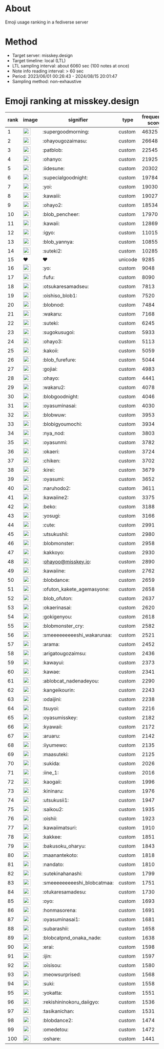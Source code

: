 # About
Emoji usage ranking in a fediverse server

# Method
- Target server: misskey.design
- Target timeline: local (LTL)
- LTL sampling interval: about 6060 sec (100 notes at once)
- Note info reading interval: > 60 sec
- Period: 2023/06/01 00:26:43 - 2024/08/15 20:01:47 
- Sampling method: non-exhaustive

# Emoji ranking at misskey.design

|rank|image|signifier|type|frequency score|
|----|----|----|----|----|
|1|<img height="24" src="https://misskey.design/emoji/supergoodmorning.webp">|:supergoodmorning:|custom|46325|
|2|<img height="24" src="https://misskey.design/emoji/ohayougozaimasu.webp">|:ohayougozaimasu:|custom|26648|
|3|<img height="24" src="https://misskey.design/emoji/patblob.webp">|:patblob:|custom|22545|
|4|<img height="24" src="https://misskey.design/emoji/ohanyo.webp">|:ohanyo:|custom|21925|
|5|<img height="24" src="https://misskey.design/emoji/iidesune.webp">|:iidesune:|custom|20302|
|6|<img height="24" src="https://misskey.design/emoji/supecialgoodnight.webp">|:supecialgoodnight:|custom|19784|
|7|<img height="24" src="https://misskey.design/emoji/yoi.webp">|:yoi:|custom|19030|
|8|<img height="24" src="https://misskey.design/emoji/kawaiii.webp">|:kawaiii:|custom|19027|
|9|<img height="24" src="https://misskey.design/emoji/ohayo2.webp">|:ohayo2:|custom|18534|
|10|<img height="24" src="https://misskey.design/emoji/blob_pencheer.webp">|:blob_pencheer:|custom|17970|
|11|<img height="24" src="https://misskey.design/emoji/kawaii.webp">|:kawaii:|custom|12869|
|12|<img height="24" src="https://misskey.design/emoji/igyo.webp">|:igyo:|custom|11015|
|13|<img height="24" src="https://misskey.design/emoji/blob_yannya.webp">|:blob_yannya:|custom|10855|
|14|<img height="24" src="https://misskey.design/emoji/suteki2.webp">|:suteki2:|custom|10285|
|15|❤|❤|unicode|9285|
|16|<img height="24" src="https://misskey.design/emoji/yo.webp">|:yo:|custom|9048|
|17|<img height="24" src="https://misskey.design/emoji/fufu.webp">|:fufu:|custom|8090|
|18|<img height="24" src="https://misskey.design/emoji/otsukaresamadseu.webp">|:otsukaresamadseu:|custom|7813|
|19|<img height="24" src="https://misskey.design/emoji/oishiso_blob1.webp">|:oishiso_blob1:|custom|7520|
|20|<img height="24" src="https://misskey.design/emoji/blobnod.webp">|:blobnod:|custom|7484|
|21|<img height="24" src="https://misskey.design/emoji/wakaru.webp">|:wakaru:|custom|7168|
|22|<img height="24" src="https://misskey.design/emoji/suteki.webp">|:suteki:|custom|6245|
|23|<img height="24" src="https://misskey.design/emoji/sugokusugoi.webp">|:sugokusugoi:|custom|5933|
|24|<img height="24" src="https://misskey.design/emoji/ohayo3.webp">|:ohayo3:|custom|5113|
|25|<img height="24" src="https://misskey.design/emoji/kakoii.webp">|:kakoii:|custom|5059|
|26|<img height="24" src="https://misskey.design/emoji/blob_furefure.webp">|:blob_furefure:|custom|5044|
|27|<img height="24" src="https://misskey.design/emoji/gojiai.webp">|:gojiai:|custom|4983|
|28|<img height="24" src="https://misskey.design/emoji/ohayo.webp">|:ohayo:|custom|4441|
|29|<img height="24" src="https://misskey.design/emoji/wakaru2.webp">|:wakaru2:|custom|4078|
|30|<img height="24" src="https://misskey.design/emoji/blobgoodnight.webp">|:blobgoodnight:|custom|4046|
|31|<img height="24" src="https://misskey.design/emoji/oyasuminasai.webp">|:oyasuminasai:|custom|4030|
|32|<img height="24" src="https://misskey.design/emoji/blobwuw.webp">|:blobwuw:|custom|3953|
|33|<img height="24" src="https://misskey.design/emoji/blobigyoumochi.webp">|:blobigyoumochi:|custom|3934|
|34|<img height="24" src="https://misskey.design/emoji/nya_nod.webp">|:nya_nod:|custom|3803|
|35|<img height="24" src="https://misskey.design/emoji/oyasunmi.webp">|:oyasunmi:|custom|3782|
|36|<img height="24" src="https://misskey.design/emoji/okaeri.webp">|:okaeri:|custom|3724|
|37|<img height="24" src="https://misskey.design/emoji/chiken.webp">|:chiken:|custom|3702|
|38|<img height="24" src="https://misskey.design/emoji/kirei.webp">|:kirei:|custom|3679|
|39|<img height="24" src="https://misskey.design/emoji/oyasumi.webp">|:oyasumi:|custom|3652|
|40|<img height="24" src="https://misskey.design/emoji/naruhodo2.webp">|:naruhodo2:|custom|3611|
|41|<img height="24" src="https://misskey.design/emoji/kawaiine2.webp">|:kawaiine2:|custom|3375|
|42|<img height="24" src="https://misskey.design/emoji/beko.webp">|:beko:|custom|3188|
|43|<img height="24" src="https://misskey.design/emoji/yosugi.webp">|:yosugi:|custom|3166|
|44|<img height="24" src="https://misskey.design/emoji/cute.webp">|:cute:|custom|2991|
|45|<img height="24" src="https://misskey.design/emoji/utsukushii.webp">|:utsukushii:|custom|2980|
|46|<img height="24" src="https://misskey.design/emoji/blobmonster.webp">|:blobmonster:|custom|2958|
|47|<img height="24" src="https://misskey.design/emoji/kakkoyo.webp">|:kakkoyo:|custom|2930|
|48|<img height="24" src="https://misskey.design/emoji/ohayoo.webp">|:ohayoo@misskey.io:|custom|2890|
|49|<img height="24" src="https://misskey.design/emoji/kawaiine.webp">|:kawaiine:|custom|2762|
|50|<img height="24" src="https://misskey.design/emoji/blobdance.webp">|:blobdance:|custom|2659|
|51|<img height="24" src="https://misskey.design/emoji/ofuton_kakete_agemasyone.webp">|:ofuton_kakete_agemasyone:|custom|2658|
|52|<img height="24" src="https://misskey.design/emoji/blob_ofuton.webp">|:blob_ofuton:|custom|2637|
|53|<img height="24" src="https://misskey.design/emoji/okaerinasai.webp">|:okaerinasai:|custom|2620|
|54|<img height="24" src="https://misskey.design/emoji/gokigenyou.webp">|:gokigenyou:|custom|2618|
|55|<img height="24" src="https://misskey.design/emoji/blobmonster_cry.webp">|:blobmonster_cry:|custom|2582|
|56|<img height="24" src="https://misskey.design/emoji/smeeeeeeeeeshi_wakarunaa.webp">|:smeeeeeeeeeshi_wakarunaa:|custom|2521|
|57|<img height="24" src="https://misskey.design/emoji/arama.webp">|:arama:|custom|2452|
|58|<img height="24" src="https://misskey.design/emoji/arigatougozaimsu.webp">|:arigatougozaimsu:|custom|2436|
|59|<img height="24" src="https://misskey.design/emoji/kawayui.webp">|:kawayui:|custom|2373|
|60|<img height="24" src="https://misskey.design/emoji/kawae.webp">|:kawae:|custom|2341|
|61|<img height="24" src="https://misskey.design/emoji/ablobcat_nadenadeyou.webp">|:ablobcat_nadenadeyou:|custom|2290|
|62|<img height="24" src="https://misskey.design/emoji/kangeikourin.webp">|:kangeikourin:|custom|2243|
|63|<img height="24" src="https://misskey.design/emoji/odaijini.webp">|:odaijini:|custom|2238|
|64|<img height="24" src="https://misskey.design/emoji/tsuyoi.webp">|:tsuyoi:|custom|2216|
|65|<img height="24" src="https://misskey.design/emoji/oyasumisskey.webp">|:oyasumisskey:|custom|2182|
|66|<img height="24" src="https://misskey.design/emoji/kyawaii.webp">|:kyawaii:|custom|2172|
|67|<img height="24" src="https://misskey.design/emoji/aruaru.webp">|:aruaru:|custom|2142|
|68|<img height="24" src="https://misskey.design/emoji/iiyumewo.webp">|:iiyumewo:|custom|2135|
|69|<img height="24" src="https://misskey.design/emoji/maasuteki.webp">|:maasuteki:|custom|2125|
|70|<img height="24" src="https://misskey.design/emoji/sukida.webp">|:sukida:|custom|2026|
|71|<img height="24" src="https://misskey.design/emoji/iine_1.webp">|:iine_1:|custom|2016|
|72|<img height="24" src="https://misskey.design/emoji/kaogaii.webp">|:kaogaii:|custom|1996|
|73|<img height="24" src="https://misskey.design/emoji/kininaru.webp">|:kininaru:|custom|1976|
|74|<img height="24" src="https://misskey.design/emoji/utsukusii1.webp">|:utsukusii1:|custom|1947|
|75|<img height="24" src="https://misskey.design/emoji/saikou2.webp">|:saikou2:|custom|1935|
|76|<img height="24" src="https://misskey.design/emoji/oishii.webp">|:oishii:|custom|1923|
|77|<img height="24" src="https://misskey.design/emoji/kawaiimatsuri.webp">|:kawaiimatsuri:|custom|1910|
|78|<img height="24" src="https://misskey.design/emoji/kakkee.webp">|:kakkee:|custom|1851|
|79|<img height="24" src="https://misskey.design/emoji/bakusoku_oharyu.webp">|:bakusoku_oharyu:|custom|1843|
|80|<img height="24" src="https://misskey.design/emoji/maanantekoto.webp">|:maanantekoto:|custom|1818|
|81|<img height="24" src="https://misskey.design/emoji/nandato.webp">|:nandato:|custom|1810|
|82|<img height="24" src="https://misskey.design/emoji/sutekinahanashi.webp">|:sutekinahanashi:|custom|1799|
|83|<img height="24" src="https://misskey.design/emoji/smeeeeeeeeeshi_blobcatmaa.webp">|:smeeeeeeeeeshi_blobcatmaa:|custom|1751|
|84|<img height="24" src="https://misskey.design/emoji/otukaresamadesu.webp">|:otukaresamadesu:|custom|1730|
|85|<img height="24" src="https://misskey.design/emoji/oyo.webp">|:oyo:|custom|1693|
|86|<img height="24" src="https://misskey.design/emoji/honmasorena.webp">|:honmasorena:|custom|1691|
|87|<img height="24" src="https://misskey.design/emoji/oyasuminasai1.webp">|:oyasuminasai1:|custom|1681|
|88|<img height="24" src="https://misskey.design/emoji/subarashii.webp">|:subarashii:|custom|1658|
|89|<img height="24" src="https://misskey.design/emoji/blobcatpnd_onaka_nade.webp">|:blobcatpnd_onaka_nade:|custom|1638|
|90|<img height="24" src="https://misskey.design/emoji/erai.webp">|:erai:|custom|1598|
|91|<img height="24" src="https://misskey.design/emoji/ijin.webp">|:ijin:|custom|1597|
|92|<img height="24" src="https://misskey.design/emoji/oisisou.webp">|:oisisou:|custom|1580|
|93|<img height="24" src="https://misskey.design/emoji/meowsurprised.webp">|:meowsurprised:|custom|1568|
|94|<img height="24" src="https://misskey.design/emoji/suki.webp">|:suki:|custom|1558|
|95|<img height="24" src="https://misskey.design/emoji/yokatta.webp">|:yokatta:|custom|1551|
|96|<img height="24" src="https://misskey.design/emoji/rekishininokoru_daiigyo.webp">|:rekishininokoru_daiigyo:|custom|1536|
|97|<img height="24" src="https://misskey.design/emoji/tasikanichan.webp">|:tasikanichan:|custom|1531|
|98|<img height="24" src="https://misskey.design/emoji/blobdance2.webp">|:blobdance2:|custom|1474|
|99|<img height="24" src="https://misskey.design/emoji/omedetou.webp">|:omedetou:|custom|1472|
|100|<img height="24" src="https://misskey.design/emoji/oshare.webp">|:oshare:|custom|1441|
